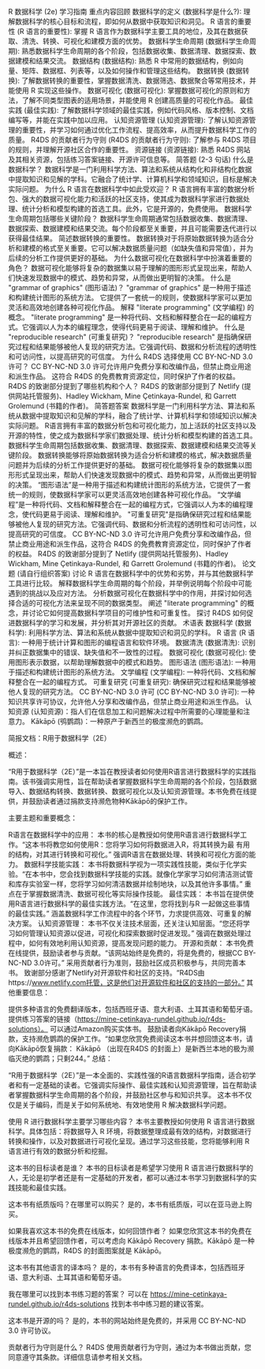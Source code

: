 R 数据科学 (2e) 学习指南
重点内容回顾
数据科学的定义 (数据科学是什么?): 理解数据科学的核心目标和流程，即如何从数据中获取知识和洞见。
R 语言的重要性 (R 语言的重要性): 掌握 R 语言作为数据科学主要工具的地位，及其在数据获取、清洗、转换、可视化和建模方面的优势。
数据科学生命周期 (数据科学生命周期): 熟悉数据科学生命周期的各个阶段，包括数据收集、数据清理、数据探索、数据建模和结果交流。
数据结构 (数据结构): 熟悉 R 中常用的数据结构，例如向量、矩阵、数据框、列表等，以及如何操作和管理这些结构。
数据转换 (数据转换): 了解数据转换的重要性，掌握数据清洗、数据筛选、数据聚合等常用技术，并能使用 R 实现这些操作。
数据可视化 (数据可视化): 掌握数据可视化的原则和方法，了解不同类型图表的适用场景，并能使用 R 创建高质量的可视化作品。
最佳实践 (最佳实践): 了解数据科学领域的最佳实践，例如代码风格、版本控制、文档编写等，并能在实践中加以应用。
认知资源管理 (认知资源管理): 了解认知资源管理的重要性，并学习如何通过优化工作流程、提高效率，从而提升数据科学工作的质量。
R4DS 的贡献者行为守则 (R4DS 的贡献者行为守则): 了解参与 R4DS 项目的规则，并理解开源社区合作的重要性。
资源链接 (资源链接): 熟悉 R4DS 网站及其相关资源，包括练习答案链接、开源许可信息等。
简答题 (2-3 句话)
什么是数据科学？ 数据科学是一门利用科学方法、算法和系统从结构化和非结构化数据中提取知识和见解的学科。它融合了统计学、计算机科学和领域知识，目标是解决实际问题。
为什么 R 语言在数据科学中如此受欢迎？ R 语言拥有丰富的数据分析包、强大的数据可视化能力和活跃的社区支持，使其成为数据科学家进行数据处理、统计分析和模型构建的首选工具。此外，它是开源的，免费使用。
数据科学生命周期包括哪些关键阶段？ 数据科学生命周期通常包括数据收集、数据清理、数据探索、数据建模和结果交流。每个阶段都至关重要，并且可能需要迭代进行以获得最佳结果。
简述数据转换的重要性。 数据转换对于将原始数据转换为适合分析和建模的格式至关重要。它可以解决数据质量问题（如缺失值和异常值），并为后续的分析工作提供更好的基础。
为什么数据可视化在数据科学中扮演着重要的角色？ 数据可视化能够将复杂的数据集以易于理解的图形形式呈现出来，帮助人们快速发现数据中的模式、趋势和异常，从而做出更明智的决策。
什么是 "grammar of graphics" (图形语法)？ "grammar of graphics" 是一种用于描述和构建统计图形的系统方法。 它提供了一套统一的规则，使数据科学家可以更加灵活和高效地创建各种可视化作品。
解释 "literate programming" (文学编程) 的概念。 "literate programming" 是一种将代码、文档和解释整合在一起的编程方式。它强调以人为本的编程理念，使得代码更易于阅读、理解和维护。
什么是 "reproducible research" (可重复研究)？ "reproducible research" 是指确保研究过程和结果能够被他人复现的研究方法。它强调代码、数据和分析流程的透明性和可访问性，以提高研究的可信度。
为什么 R4DS 选择使用 CC BY-NC-ND 3.0 许可？ CC BY-NC-ND 3.0 许可允许用户免费分享和改编作品，但禁止商业用途和派生作品。 这符合 R4DS 的免费教育资源定位，同时保护了作者的权益。
R4DS 的致谢部分提到了哪些机构和个人？ R4DS 的致谢部分提到了 Netlify (提供网站托管服务)、Hadley Wickham, Mine Çetinkaya-Rundel, 和 Garrett Grolemund (书籍的作者)。
简答题答案
数据科学是一门利用科学方法、算法和系统从数据中提取知识和见解的学科，融合了统计学、计算机科学和领域知识以解决实际问题。
R语言拥有丰富的数据分析包和可视化能力，加上活跃的社区支持以及开源的特性，使之成为数据科学家们数据处理、统计分析和模型构建的首选工具。
数据科学生命周期包括数据收集、数据清理、数据探索、数据建模和结果交流等关键阶段。
数据转换能够将原始数据转换为适合分析和建模的格式，解决数据质量问题并为后续的分析工作提供更好的基础。
数据可视化能够将复杂的数据集以图形形式呈现出来，帮助人们快速发现数据中的模式、趋势和异常，从而做出更明智的决策。
“图形语法”是一种用于描述和构建统计图形的系统方法，它提供了一套统一的规则，使数据科学家可以更灵活高效地创建各种可视化作品。
“文学编程”是一种将代码、文档和解释整合在一起的编程方式，它强调以人为本的编程理念，使代码更易于阅读、理解和维护。
"可重复研究"是指确保研究过程和结果能够被他人复现的研究方法。它强调代码、数据和分析流程的透明性和可访问性，以提高研究的可信度。
CC BY-NC-ND 3.0 许可允许用户免费分享和改编作品，但禁止商业用途和派生作品，这符合 R4DS 的免费教育资源定位，同时保护了作者的权益。
R4DS 的致谢部分提到了 Netlify (提供网站托管服务)、Hadley Wickham, Mine Çetinkaya-Rundel, 和 Garrett Grolemund (书籍的作者)。
论文题 (请自行组织答案)
讨论 R 语言在数据科学中的优势和劣势，并与其他数据科学工具进行比较。
解释数据科学生命周期的每个阶段，并举例说明每个阶段中可能遇到的挑战以及应对方法。
分析数据可视化在数据科学中的作用，并探讨如何选择合适的可视化方法来呈现不同的数据类型。
阐述 "literate programming" 的概念，并讨论它如何提高数据科学项目的可维护性和可重复性。
探讨 R4DS 如何促进数据科学的学习和发展，并分析其对开源社区的贡献。
术语表
数据科学 (数据科学): 利用科学方法、算法和系统从数据中提取知识和洞见的学科。
R 语言 (R 语言): 一种用于统计计算和图形的编程语言和软件环境。
数据清洗 (数据清洗): 识别并纠正数据集中的错误、缺失值和不一致性的过程。
数据可视化 (数据可视化): 使用图形表示数据，以帮助理解数据中的模式和趋势。
图形语法 (图形语法): 一种用于描述和构建统计图形的系统方法。
文学编程 (文学编程): 一种将代码、文档和解释整合在一起的编程方式。
可重复研究 (可重复研究): 确保研究过程和结果能够被他人复现的研究方法。
CC BY-NC-ND 3.0 许可 (CC BY-NC-ND 3.0 许可): 一种知识共享许可协议，允许他人分享和改编作品，但禁止商业用途和派生作品。
认知资源 (认知资源)：指人们在信息加工和问题解决过程中所需要的心理能量和注意力。
Kākāpō (鸮鹦鹉)：一种原产于新西兰的极度濒危的鹦鹉。

简报文档：R用于数据科学（2E）

概述：

“R用于数据科学（2E）”是一本旨在教授读者如何使用R语言进行数据科学的实践指南。该书强调实用性，旨在帮助读者掌握数据科学生命周期的各个阶段，包括数据导入、数据结构转换、数据转换、数据可视化以及认知资源管理。本书免费在线提供，并鼓励读者通过捐款支持濒危物种Kākāpō的保护工作。

主要主题和重要概念：

R语言在数据科学中的应用：
本书的核心是教授如何使用R语言进行数据科学工作。“这本书将教您如何使⽤R：您将学习如何将数据进⼊R，将其转换为最 有⽤的结构，对其进⾏转换和可视化。”
强调R语言在数据处理、转换和可视化方面的能力。
数据科学技能实践：
本书将数据科学视为一项实践性技能，类似于化学实验。“在本书中，您会找到数据科学技能的实践。就像化学家学习如何清洁测试管和库存实验室⼀样，您将学习如何清洁数据并绘制地块，以及其他许多事情。”
重点在于掌握数据清洗、数据可视化等实际操作技能。
最佳实践：
本书旨在提供使用R语言进行数据科学的最佳实践方法。“在这⾥，您将找到与R ⼀起做这些事情的最佳实践。”
涵盖数据科学工作流程中的各个环节，力求提供高效、可重复的解决方案。
认知资源管理：
本书不仅关注技术层面，还关注认知层面。“您还将学习如何管理认知资源以促进，可视化和探索数据时促进发现。”
强调在数据处理过程中，如何有效地利用认知资源，提高发现问题的能力。
开源和贡献：
本书免费在线提供，鼓励读者参与贡献。“该⽹站始终是免费的，将是免费的，根据CC BY-NC-ND 3.0许可。”
采用贡献者行为准则，鼓励社区成员积极参与，共同完善本书。
致谢部分感谢了Netlify对开源软件和社区的支持。“R4DS由https://www.netlify.com托管，这是他们对开源软件和社区的⽀持的⼀部分。”
其他重要信息：

提供多种语言的免费翻译版本，包括西班牙语、意大利语、土耳其语和葡萄牙语。
提供练习答案的链接（https://mine-cetinkaya-rundel.github.io/r4ds-solutions）。
可以通过Amazon购买实体书。
鼓励读者向Kākāpō Recovery捐款，支持濒危鹦鹉的保护工作。“如果您欣赏免费阅读这本书并想回馈这本书，请向Kākāpō恢复捐款： Kākāpō （出现在R4DS 的封⾯上）是新西兰本地的极为濒临灭绝的鹦鹉；只剩244。”
总结：

“R用于数据科学（2E）”是一本全面的、实践性强的R语言数据科学指南，适合初学者和有一定基础的读者。它强调实际操作、最佳实践和认知资源管理，旨在帮助读者掌握数据科学生命周期的各个阶段，并鼓励社区参与和知识共享。 这本书不仅仅是关于编码，而是关于如何系统地、有效地使用 R 解决数据科学问题。

使用 R 进行数据科学主要学习哪些内容？
本书主要教授如何使用 R 语言进行数据科学。具体包括：将数据导入 R 环境，将数据整理成最有效的结构，对数据进行转换和操作，以及对数据进行可视化呈现。通过学习这些技能，您将能够利用 R 语言进行有效的数据分析和挖掘。

这本书的目标读者是谁？
本书的目标读者是希望学习使用 R 语言进行数据科学的人，无论是初学者还是有一定基础的开发者，都可以通过本书学习到数据科学的实践技能和最佳实践。

这本书有纸质版吗？在哪里可以购买？
是的，本书有纸质版，可以在亚马逊上购买。

如果我喜欢这本书的免费在线版本，如何回馈作者？
如果您欣赏这本书的免费在线版本并且希望回馈作者，可以考虑向 Kākāpō Recovery 捐款。Kākāpō 是一种极度濒危的鹦鹉，R4DS 的封面图案就是 Kākāpō。

这本书有其他语言的译本吗？
是的，本书有多种语言的免费译本，包括西班牙语、意大利语、土耳其语和葡萄牙语。

我在哪里可以找到本书练习题的答案？
可以在 https://mine-cetinkaya-rundel.github.io/r4ds-solutions 找到本书中练习题的建议答案。

这本书是开源的吗？
是的，本书的网站始终是免费的，并采用 CC BY-NC-ND 3.0 许可协议。

贡献者行为守则是什么？
R4DS 使用贡献者行为守则，通过为本书做出贡献，您同意遵守其条款。详细信息请参考相关文档。